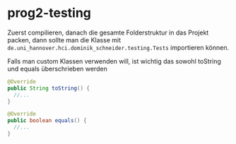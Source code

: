 # prog2-testing

Zuerst compilieren, danach die gesamte Folderstruktur in das Projekt packen, dann sollte man die Klasse mit
`de.uni_hannover.hci.dominik_schneider.testing.Tests` importieren können.


Falls man custom Klassen verwenden will, ist wichtig das sowohl toString und equals überschrieben werden
```java
@Override
public String toString() {
  //...
}

@Override
public boolean equals() {
  //...
}
```
